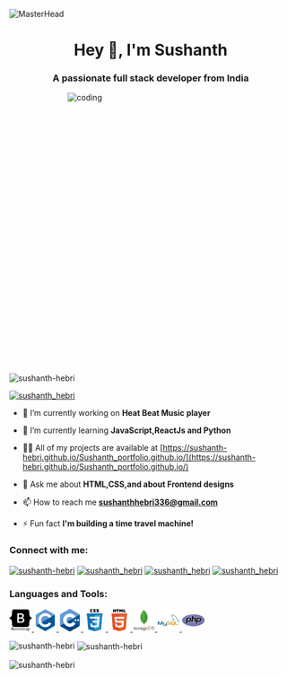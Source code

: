 ![MasterHead](https://mir-s3-cdn-cf.behance.net/project_modules/max_1200/54b6c068097599.5b50bca476b9b.gif)
<h1 align="center">Hey 👋, I'm Sushanth</h1>
<h3 align="center">A passionate full stack developer from India</h3>
<img align="right"alt="coding" width="400" height="500" src="https://www.shootdartsolutions.com/img/service/web-design.gif">

<p align="left"> <img src="https://komarev.com/ghpvc/?username=sushanth-hebri&label=Profile%20views&color=0e75b6&style=flat" alt="sushanth-hebri" /> </p>

<p align="left"> <a href="https://twitter.com/sushanth_hebri" target="blank"><img src="https://img.shields.io/twitter/follow/sushanth_hebri?logo=twitter&style=for-the-badge" alt="sushanth_hebri" /></a> </p>

- 🔭 I’m currently working on **Heat Beat Music player**

- 🌱 I’m currently learning **JavaScript,ReactJs and Python**

- 👨‍💻 All of my projects are available at [https://sushanth-hebri.github.io/Sushanth_portfolio.github.io/](https://sushanth-hebri.github.io/Sushanth_portfolio.github.io/)

- 💬 Ask me about **HTML,CSS,and about Frontend designs**

- 📫 How to reach me **sushanthhebri336@gmail.com**

- ⚡ Fun fact **I'm building a time travel machine!**

<h3 align="left">Connect with me:</h3>
<p align="left">
<a href="https://codepen.io/sushanth-hebri" target="blank"><img align="center" src="https://raw.githubusercontent.com/rahuldkjain/github-profile-readme-generator/master/src/images/icons/Social/codepen.svg" alt="sushanth-hebri" height="30" width="40" /></a>
<a href="https://twitter.com/sushanth_hebri" target="blank"><img align="center" src="https://raw.githubusercontent.com/rahuldkjain/github-profile-readme-generator/master/src/images/icons/Social/twitter.svg" alt="sushanth_hebri" height="30" width="40" /></a>
<a href="https://linkedin.com/in/sushanth_hebri" target="blank"><img align="center" src="https://raw.githubusercontent.com/rahuldkjain/github-profile-readme-generator/master/src/images/icons/Social/linked-in-alt.svg" alt="sushanth_hebri" height="30" width="40" /></a>
<a href="https://www.leetcode.com/sushanth_hebri" target="blank"><img align="center" src="https://raw.githubusercontent.com/rahuldkjain/github-profile-readme-generator/master/src/images/icons/Social/leet-code.svg" alt="sushanth_hebri" height="30" width="40" /></a>
</p>

<h3 align="left">Languages and Tools:</h3>
<p align="left"> <a href="https://getbootstrap.com" target="_blank" rel="noreferrer"> <img src="https://raw.githubusercontent.com/devicons/devicon/master/icons/bootstrap/bootstrap-plain-wordmark.svg" alt="bootstrap" width="40" height="40"/> </a> <a href="https://www.cprogramming.com/" target="_blank" rel="noreferrer"> <img src="https://raw.githubusercontent.com/devicons/devicon/master/icons/c/c-original.svg" alt="c" width="40" height="40"/> </a> <a href="https://www.w3schools.com/cpp/" target="_blank" rel="noreferrer"> <img src="https://raw.githubusercontent.com/devicons/devicon/master/icons/cplusplus/cplusplus-original.svg" alt="cplusplus" width="40" height="40"/> </a> <a href="https://www.w3schools.com/css/" target="_blank" rel="noreferrer"> <img src="https://raw.githubusercontent.com/devicons/devicon/master/icons/css3/css3-original-wordmark.svg" alt="css3" width="40" height="40"/> </a> <a href="https://www.w3.org/html/" target="_blank" rel="noreferrer"> <img src="https://raw.githubusercontent.com/devicons/devicon/master/icons/html5/html5-original-wordmark.svg" alt="html5" width="40" height="40"/> </a> <a href="https://www.mongodb.com/" target="_blank" rel="noreferrer"> <img src="https://raw.githubusercontent.com/devicons/devicon/master/icons/mongodb/mongodb-original-wordmark.svg" alt="mongodb" width="40" height="40"/> </a> <a href="https://www.mysql.com/" target="_blank" rel="noreferrer"> <img src="https://raw.githubusercontent.com/devicons/devicon/master/icons/mysql/mysql-original-wordmark.svg" alt="mysql" width="40" height="40"/> </a> <a href="https://www.php.net" target="_blank" rel="noreferrer"> <img src="https://raw.githubusercontent.com/devicons/devicon/master/icons/php/php-original.svg" alt="php" width="40" height="40"/> </a> </p>

<p><img align="left" src="https://github-readme-stats.vercel.app/api/top-langs?username=sushanth-hebri&show_icons=true&locale=en&layout=compact" alt="sushanth-hebri" /></p>

<p>&nbsp;<img align="center" src="https://github-readme-stats.vercel.app/api?username=sushanth-hebri&show_icons=true&locale=en" alt="sushanth-hebri" /></p>

<p><img align="center" src="https://github-readme-streak-stats.herokuapp.com/?user=sushanth-hebri&" alt="sushanth-hebri" /></p>
